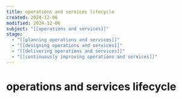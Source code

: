 ```yaml
---
title: operations and services lifecycle
created: 2024-12-06
modified: 2024-12-06
subject: "[[operations and services]]"
stage:
  - "[[planning operations and services]]"
  - "[[designing operations and services]]"
  - "[[delivering operations and services]]"
  - "[[continuously improving operations and services]]"
---
```

# operations and services lifecycle

